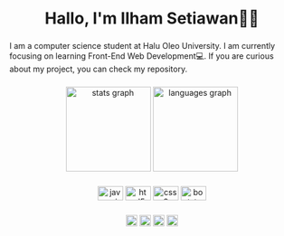 <h1 align="center">Hallo, I'm Ilham Setiawan👋🏼</h1>

###

<p align="left">I am a computer science student at Halu Oleo University. I am currently focusing on learning Front-End Web Development💻. If you are curious about my project, you can check my repository.</p>

###

<div align="center">
  <img src="https://github-readme-stats.vercel.app/api?username=ilhamsetiawanz&hide_title=false&hide_rank=false&show_icons=true&include_all_commits=true&count_private=true&disable_animations=false&theme=dracula&locale=en&hide_border=false&order=1" height="150" alt="stats graph"  />
  <img src="https://github-readme-stats.vercel.app/api/top-langs?username=ilhamsetiawanz&locale=en&hide_title=false&layout=compact&card_width=320&langs_count=5&theme=dracula&hide_border=false&order=2" height="150" alt="languages graph"  />
</div>

###

###

<div align="center">
  <img src="https://cdn.jsdelivr.net/gh/devicons/devicon/icons/javascript/javascript-original.svg" height="25" width="45" alt="javascript logo"  />
  <img src="https://cdn.jsdelivr.net/gh/devicons/devicon/icons/html5/html5-original.svg" height="25" width="45" alt="html5 logo"  />
  <img src="https://cdn.jsdelivr.net/gh/devicons/devicon/icons/css3/css3-original.svg" height="25" width="45" alt="css3 logo"  />
  <img src="https://cdn.jsdelivr.net/gh/devicons/devicon/icons/bootstrap/bootstrap-original.svg" height="25" width="45" alt="bootstrap logo"  />
</div>

###

<div align="center">
  <img src="https://img.shields.io/static/v1?message=Discord&logo=discord&label=&color=7289DA&logoColor=white&labelColor=&style=for-the-badge" height="20" alt="discord logo"  />
  <img src="https://img.shields.io/static/v1?message=Instagram&logo=instagram&label=&color=E4405F&logoColor=white&labelColor=&style=for-the-badge" height="20" alt="instagram logo"  />
  <img src="https://img.shields.io/static/v1?message=Facebook&logo=facebook&label=&color=1877F2&logoColor=white&labelColor=&style=for-the-badge" height="20" alt="facebook logo"  />
  <img src="https://img.shields.io/static/v1?message=Telegram&logo=telegram&label=&color=2CA5E0&logoColor=white&labelColor=&style=for-the-badge" height="20" alt="telegram logo"  />
</div>

###
